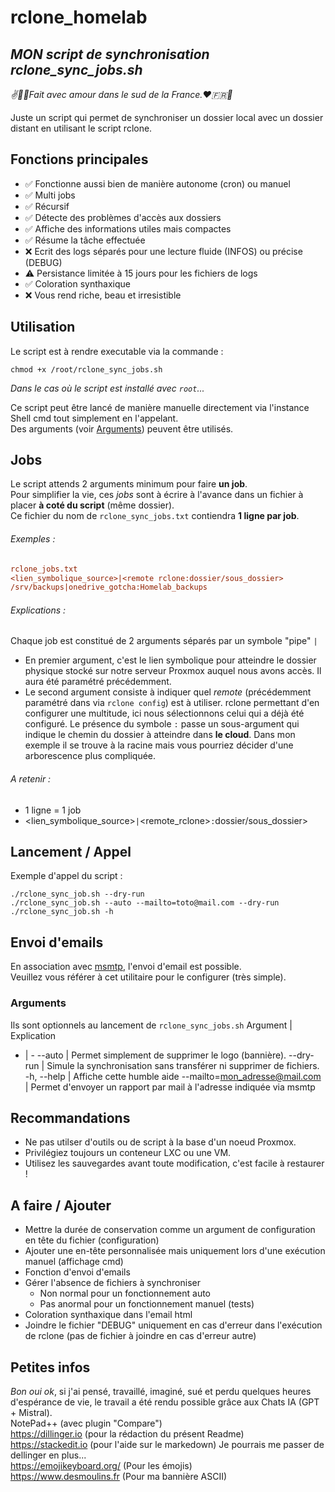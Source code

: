 # rclone_homelab
## _MON script de synchronisation **rclone_sync_jobs.sh**_
_✌️🥖🔆Fait avec amour dans le sud de la France.❤️️🇫🇷🐓_

Juste un script qui permet de synchroniser un dossier local avec un dossier distant en utilisant le script rclone.

## Fonctions principales
- ✅ Fonctionne aussi bien de manière autonome (cron) ou manuel
- ✅ Multi jobs
- ✅ Récursif
- ✅ Détecte des problèmes d'accès aux dossiers
- ✅ Affiche des informations utiles mais compactes
- ✅ Résume la tâche effectuée
- ❌ Ecrit des logs séparés pour une lecture fluide (INFOS) ou précise (DEBUG)
- ⚠️ Persistance limitée à 15 jours pour les fichiers de logs
- ✅ Coloration synthaxique
- ❌ Vous rend riche, beau et irresistible

## Utilisation
Le script est à rendre executable via la commande :
```
chmod +x /root/rclone_sync_jobs.sh
```
*Dans le cas où le script est installé avec `root`...*

Ce script peut être lancé de manière manuelle directement via l'instance Shell cmd tout simplement en l'appelant.  
Des arguments (voir [Arguments](#arguments)) peuvent être utilisés.

## Jobs
Le script attends 2 arguments minimum pour faire **un job**.  
Pour simplifier la vie, ces *jobs* sont à écrire à l'avance dans un fichier à placer **à coté du script** (même dossier).  
Ce fichier du nom de `rclone_sync_jobs.txt` contiendra **1 ligne par job**.  

###### Exemples :
```ini
rclone_jobs.txt
<lien_symbolique_source>|<remote rclone:dossier/sous_dossier>
/srv/backups|onedrive_gotcha:Homelab_backups
```

###### Explications :
Chaque job est constitué de 2 arguments séparés par un symbole "pipe" `|`
- En premier argument, c'est le lien symbolique pour atteindre le dossier physique stocké sur notre serveur Proxmox auquel nous avons accès.
Il aura été paramétré précédemment.
- Le second argument consiste à indiquer quel *remote* (précédemment paramétré dans via `rclone config`) est à utiliser. rclone permettant d'en configurer une multitude, ici nous sélectionnons celui qui a déjà été configuré.
Le présence du symbole `:` passe un sous-argument qui indique le chemin du dossier à atteindre dans **le cloud**. Dans mon exemple il se trouve à la racine mais vous pourriez décider d'une arborescence plus compliquée.

###### A retenir :
- 1 ligne = 1 job
- <lien_symbolique_source>`|`<remote_rclone>`:`dossier/sous_dossier>

## Lancement / Appel
Exemple d'appel du script :
```
./rclone_sync_job.sh --dry-run
./rclone_sync_job.sh --auto --mailto=toto@mail.com --dry-run
./rclone_sync_job.sh -h
```

## Envoi d'emails
En association avec [msmtp](https://github.com/marlam/msmtp), l'envoi d'email est possible.  
Veuillez vous référer à cet utilitaire pour le configurer (très simple).

### Arguments 
Ils sont optionnels au lancement de `rclone_sync_jobs.sh`
Argument | Explication
- | -
  --auto        | Permet simplement de supprimer le logo (bannière).
  --dry-run     | Simule la synchronisation sans transférer ni supprimer de fichiers.
  -h, --help    | Affiche cette humble aide
  --mailto=<mon_adresse@mail.com>    | Permet d'envoyer un rapport par mail à l'adresse indiquée via msmtp

## Recommandations
- Ne pas utilser d'outils ou de script à la base d'un noeud Proxmox.
- Privilégiez toujours un conteneur LXC ou une VM.
- Utilisez les sauvegardes avant toute modification, c'est facile à restaurer !

  
## A faire / Ajouter
- Mettre la durée de conservation comme un argument de configuration en tête du fichier (configuration)
- Ajouter une en-tête personnalisée mais uniquement lors d'une exécution manuel (affichage cmd)
- Fonction d'envoi d'emails 
- Gérer l'absence de fichiers à synchroniser
  - Non normal pour un fonctionnement auto
  - Pas anormal pour un fonctionnement manuel (tests)
- Coloration synthaxique dans l'email html
- Joindre le fichier "DEBUG" uniquement en cas d'erreur dans l'exécution de rclone (pas de fichier à joindre en cas d'erreur autre)

## Petites infos
*Bon oui ok*, si j'ai pensé, travaillé, imaginé, sué et perdu quelques heures d'espérance de vie, le travail a été rendu possible grâce aux Chats IA (GPT + Mistral).  
NotePad++ (avec plugin "Compare")  
https://dillinger.io (pour la rédaction du présent Readme)  
https://stackedit.io (pour l'aide sur le markedown) Je pourrais me passer de dellinger en plus...  
https://emojikeyboard.org/ (Pour les émojis)  
https://www.desmoulins.fr (Pour ma bannière ASCII)
